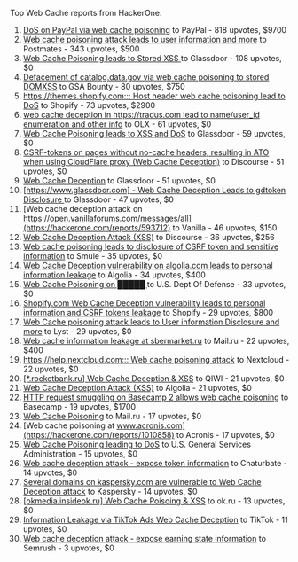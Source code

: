 Top Web Cache reports from HackerOne:

1. [DoS on PayPal via web cache poisoning](https://hackerone.com/reports/622122) to PayPal - 818 upvotes, $9700
2. [Web cache poisoning attack leads to user information and more](https://hackerone.com/reports/492841) to Postmates - 343 upvotes, $500
3. [Web Cache Poisoning leads to Stored XSS ](https://hackerone.com/reports/1424094) to Glassdoor - 108 upvotes, $0
4. [Defacement of catalog.data.gov via web cache poisoning to stored DOMXSS](https://hackerone.com/reports/303730) to GSA Bounty - 80 upvotes, $750
5. [https://themes.shopify.com::: Host header web cache poisoning lead to DoS](https://hackerone.com/reports/1096609) to Shopify - 73 upvotes, $2900
6. [web cache deception in https://tradus.com lead to name/user_id enumeration and other info](https://hackerone.com/reports/537564) to OLX - 61 upvotes, $0
7. [Web Cache Poisoning leads to XSS and DoS](https://hackerone.com/reports/1621540) to Glassdoor - 59 upvotes, $0
8. [CSRF-tokens on pages without no-cache headers, resulting in ATO when using CloudFlare proxy (Web Cache Deception)](https://hackerone.com/reports/260697) to Discourse - 51 upvotes, $0
9. [Web Cache Deception](https://hackerone.com/reports/2265400) to Glassdoor - 51 upvotes, $0
10. [[https://www.glassdoor.com] -  Web Cache Deception Leads to gdtoken Disclosure ](https://hackerone.com/reports/1343086) to Glassdoor - 47 upvotes, $0
11. [Web cache deception attack on https://open.vanillaforums.com/messages/all](https://hackerone.com/reports/593712) to Vanilla - 46 upvotes, $150
12. [Web Cache Deception Attack (XSS)](https://hackerone.com/reports/394016) to Discourse - 36 upvotes, $256
13. [Web cache poisoning leads to disclosure of CSRF token and sensitive information](https://hackerone.com/reports/504514) to Smule - 35 upvotes, $0
14. [Web Cache Deception vulnerability on algolia.com leads to personal information leakage](https://hackerone.com/reports/1530066) to Algolia - 34 upvotes, $400
15. [Web Cache Poisoning on  █████ ](https://hackerone.com/reports/1183263) to U.S. Dept Of Defense - 33 upvotes, $0
16. [Shopify.com Web Cache Deception vulnerability leads to personal information and CSRF tokens leakage](https://hackerone.com/reports/1271944) to Shopify - 29 upvotes, $800
17. [Web Cache poisoning attack leads to User information Disclosure and more](https://hackerone.com/reports/631589) to Lyst - 29 upvotes, $0
18. [Web cache information leakage at sbermarket.ru](https://hackerone.com/reports/893353) to Mail.ru - 22 upvotes, $400
19. [https://help.nextcloud.com::: Web cache poisoning attack](https://hackerone.com/reports/429747) to Nextcloud - 22 upvotes, $0
20. [[*.rocketbank.ru] Web Cache Deception & XSS](https://hackerone.com/reports/415168) to QIWI - 21 upvotes, $0
21. [Web Cache Deception Attack (XSS)](https://hackerone.com/reports/504261) to Algolia - 21 upvotes, $0
22. [HTTP request smuggling on Basecamp 2 allows web cache poisoning](https://hackerone.com/reports/919175) to Basecamp - 19 upvotes, $1700
23. [Web Cache Poisoning](https://hackerone.com/reports/534297) to Mail.ru - 17 upvotes, $0
24. [Web cache poisoning at www.acronis.com](https://hackerone.com/reports/1010858) to Acronis - 17 upvotes, $0
25. [Web Cache Poisoning leading to DoS](https://hackerone.com/reports/1346618) to U.S. General Services Administration - 15 upvotes, $0
26. [Web cache deception attack - expose token information](https://hackerone.com/reports/397508) to Chaturbate - 14 upvotes, $0
27. [Several domains on kaspersky.com are vulnerable to Web Cache Deception attack](https://hackerone.com/reports/1185028) to Kaspersky - 14 upvotes, $0
28. [[okmedia.insideok.ru] Web Cache Poisoing & XSS](https://hackerone.com/reports/550266) to ok.ru - 13 upvotes, $0
29. [Information Leakage via TikTok Ads Web Cache Deception](https://hackerone.com/reports/1484468) to TikTok - 11 upvotes, $0
30. [Web cache deception attack - expose earning state information](https://hackerone.com/reports/439021) to Semrush - 3 upvotes, $0
